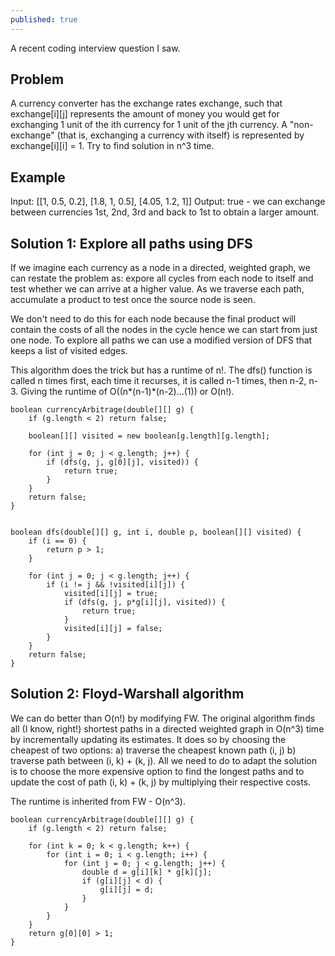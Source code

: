 ```yaml
---
published: true
---
```

A recent coding interview question I saw.

## Problem
A currency converter has the exchange rates exchange, such that exchange[i][j] represents the amount of money you would get for exchanging 1 unit of the ith currency for 1 unit of the jth currency. A "non-exchange" (that is, exchanging a currency with itself) is represented by exchange[i][i] = 1. Try to find solution in n^3 time.

## Example
Input: [[1, 0.5, 0.2], [1.8, 1, 0.5], [4.05, 1.2, 1]]
Output: true - we can exchange between currencies 1st, 2nd, 3rd and back to 1st to obtain a larger amount.

## Solution 1: Explore all paths using DFS

If we imagine each currency as a node in a directed, weighted graph, we can restate the problem as: expore all cycles from each node to itself and test whether we can arrive at a higher value. As we traverse each path, accumulate a product to test once the source node is seen.

We don't need to do this for each node because the final product will contain the costs of all the nodes in the cycle hence we can start from just one node.
To explore all paths we can use a modified version of DFS that keeps a list of visited edges.

This algorithm does the trick but has a runtime of n!. The dfs() function is called n times first, each time it recurses, it is called n-1 times, then n-2, n-3. Giving the runtime of O((n*(n-1)*(n-2)...(1)) or O(n!).

```
boolean currencyArbitrage(double[][] g) {
    if (g.length < 2) return false;
    
    boolean[][] visited = new boolean[g.length][g.length];
    
    for (int j = 0; j < g.length; j++) {
        if (dfs(g, j, g[0][j], visited)) {
            return true;
        }
    }
    return false;
}


boolean dfs(double[][] g, int i, double p, boolean[][] visited) {
    if (i == 0) {
        return p > 1;
    }
    
    for (int j = 0; j < g.length; j++) {
        if (i != j && !visited[i][j]) {
            visited[i][j] = true;
            if (dfs(g, j, p*g[i][j], visited)) {
                return true;
            }
            visited[i][j] = false;
        }
    }
    return false;
}
```

## Solution 2: Floyd-Warshall algorithm

We can do better than O(n!) by modifying FW. The original algorithm finds all (I know, right!) shortest paths in a directed weighted graph in O(n^3) time by incrementally updating its estimates. It does so by choosing the cheapest of two options: a) traverse the cheapest known path (i, j) b) traverse path between (i, k) + (k, j). All we need to do to adapt the solution is to choose the more expensive option to find the longest paths and to update the cost of path (i, k) + (k, j) by multiplying their respective costs.

The runtime is inherited from FW - O(n^3).

```
boolean currencyArbitrage(double[][] g) {
    if (g.length < 2) return false;
    
    for (int k = 0; k < g.length; k++) {
        for (int i = 0; i < g.length; i++) {
            for (int j = 0; j < g.length; j++) {
                double d = g[i][k] * g[k][j];
                if (g[i][j] < d) {
                    g[i][j] = d;
                }
            }
        }
    }
    return g[0][0] > 1;
}
```
